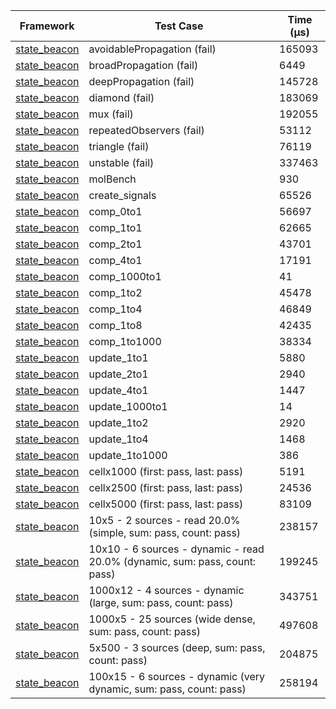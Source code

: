 | Framework | Test Case | Time (μs) |
| --- | --- | --- |
| [state_beacon](https://github.com/jinyus/dart_beacon) | avoidablePropagation (fail) | 165093 |
| [state_beacon](https://github.com/jinyus/dart_beacon) | broadPropagation (fail) | 6449 |
| [state_beacon](https://github.com/jinyus/dart_beacon) | deepPropagation (fail) | 145728 |
| [state_beacon](https://github.com/jinyus/dart_beacon) | diamond (fail) | 183069 |
| [state_beacon](https://github.com/jinyus/dart_beacon) | mux (fail) | 192055 |
| [state_beacon](https://github.com/jinyus/dart_beacon) | repeatedObservers (fail) | 53112 |
| [state_beacon](https://github.com/jinyus/dart_beacon) | triangle (fail) | 76119 |
| [state_beacon](https://github.com/jinyus/dart_beacon) | unstable (fail) | 337463 |
| [state_beacon](https://github.com/jinyus/dart_beacon) | molBench | 930 |
| [state_beacon](https://github.com/jinyus/dart_beacon) | create_signals | 65526 |
| [state_beacon](https://github.com/jinyus/dart_beacon) | comp_0to1 | 56697 |
| [state_beacon](https://github.com/jinyus/dart_beacon) | comp_1to1 | 62665 |
| [state_beacon](https://github.com/jinyus/dart_beacon) | comp_2to1 | 43701 |
| [state_beacon](https://github.com/jinyus/dart_beacon) | comp_4to1 | 17191 |
| [state_beacon](https://github.com/jinyus/dart_beacon) | comp_1000to1 | 41 |
| [state_beacon](https://github.com/jinyus/dart_beacon) | comp_1to2 | 45478 |
| [state_beacon](https://github.com/jinyus/dart_beacon) | comp_1to4 | 46849 |
| [state_beacon](https://github.com/jinyus/dart_beacon) | comp_1to8 | 42435 |
| [state_beacon](https://github.com/jinyus/dart_beacon) | comp_1to1000 | 38334 |
| [state_beacon](https://github.com/jinyus/dart_beacon) | update_1to1 | 5880 |
| [state_beacon](https://github.com/jinyus/dart_beacon) | update_2to1 | 2940 |
| [state_beacon](https://github.com/jinyus/dart_beacon) | update_4to1 | 1447 |
| [state_beacon](https://github.com/jinyus/dart_beacon) | update_1000to1 | 14 |
| [state_beacon](https://github.com/jinyus/dart_beacon) | update_1to2 | 2920 |
| [state_beacon](https://github.com/jinyus/dart_beacon) | update_1to4 | 1468 |
| [state_beacon](https://github.com/jinyus/dart_beacon) | update_1to1000 | 386 |
| [state_beacon](https://github.com/jinyus/dart_beacon) | cellx1000 (first: pass, last: pass) | 5191 |
| [state_beacon](https://github.com/jinyus/dart_beacon) | cellx2500 (first: pass, last: pass) | 24536 |
| [state_beacon](https://github.com/jinyus/dart_beacon) | cellx5000 (first: pass, last: pass) | 83109 |
| [state_beacon](https://github.com/jinyus/dart_beacon) | 10x5 - 2 sources - read 20.0% (simple, sum: pass, count: pass) | 238157 |
| [state_beacon](https://github.com/jinyus/dart_beacon) | 10x10 - 6 sources - dynamic - read 20.0% (dynamic, sum: pass, count: pass) | 199245 |
| [state_beacon](https://github.com/jinyus/dart_beacon) | 1000x12 - 4 sources - dynamic (large, sum: pass, count: pass) | 343751 |
| [state_beacon](https://github.com/jinyus/dart_beacon) | 1000x5 - 25 sources (wide dense, sum: pass, count: pass) | 497608 |
| [state_beacon](https://github.com/jinyus/dart_beacon) | 5x500 - 3 sources (deep, sum: pass, count: pass) | 204875 |
| [state_beacon](https://github.com/jinyus/dart_beacon) | 100x15 - 6 sources - dynamic (very dynamic, sum: pass, count: pass) | 258194 |
